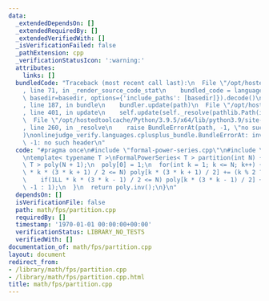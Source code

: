 ```yaml
---
data:
  _extendedDependsOn: []
  _extendedRequiredBy: []
  _extendedVerifiedWith: []
  _isVerificationFailed: false
  _pathExtension: cpp
  _verificationStatusIcon: ':warning:'
  attributes:
    links: []
  bundledCode: "Traceback (most recent call last):\n  File \"/opt/hostedtoolcache/Python/3.9.5/x64/lib/python3.9/site-packages/onlinejudge_verify/documentation/build.py\"\
    , line 71, in _render_source_code_stat\n    bundled_code = language.bundle(stat.path,\
    \ basedir=basedir, options={'include_paths': [basedir]}).decode()\n  File \"/opt/hostedtoolcache/Python/3.9.5/x64/lib/python3.9/site-packages/onlinejudge_verify/languages/cplusplus.py\"\
    , line 187, in bundle\n    bundler.update(path)\n  File \"/opt/hostedtoolcache/Python/3.9.5/x64/lib/python3.9/site-packages/onlinejudge_verify/languages/cplusplus_bundle.py\"\
    , line 401, in update\n    self.update(self._resolve(pathlib.Path(included), included_from=path))\n\
    \  File \"/opt/hostedtoolcache/Python/3.9.5/x64/lib/python3.9/site-packages/onlinejudge_verify/languages/cplusplus_bundle.py\"\
    , line 260, in _resolve\n    raise BundleErrorAt(path, -1, \"no such header\"\
    )\nonlinejudge_verify.languages.cplusplus_bundle.BundleErrorAt: inv.cpp: line\
    \ -1: no such header\n"
  code: "#pragma once\n#include \"formal-power-series.cpp\"\n#include \"inv.cpp\"\n\
    \ntemplate< typename T >\nFormalPowerSeries< T > partition(int N) {\n  FormalPowerSeries<\
    \ T > poly(N + 1);\n  poly[0] = 1;\n  for(int k = 1; k <= N; k++) {\n    if(1LL\
    \ * k * (3 * k + 1) / 2 <= N) poly[k * (3 * k + 1) / 2] += (k % 2 ? -1 : 1);\n\
    \    if(1LL * k * (3 * k - 1) / 2 <= N) poly[k * (3 * k - 1) / 2] += (k % 2 ?\
    \ -1 : 1);\n  }\n  return poly.inv();\n}\n"
  dependsOn: []
  isVerificationFile: false
  path: math/fps/partition.cpp
  requiredBy: []
  timestamp: '1970-01-01 00:00:00+00:00'
  verificationStatus: LIBRARY_NO_TESTS
  verifiedWith: []
documentation_of: math/fps/partition.cpp
layout: document
redirect_from:
- /library/math/fps/partition.cpp
- /library/math/fps/partition.cpp.html
title: math/fps/partition.cpp
---
```

